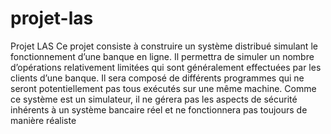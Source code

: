 # projet-las
Projet LAS
Ce projet consiste à construire un système distribué simulant le fonctionnement d’une banque
en ligne.
Il permettra de simuler un nombre d’opérations relativement limitées qui sont généralement
effectuées par les clients d’une banque. Il sera composé de différents programmes qui ne
seront potentiellement pas tous exécutés sur une même machine. Comme ce système est un
simulateur, il ne gérera pas les aspects de sécurité inhérents à un système bancaire réel et
ne fonctionnera pas toujours de manière réaliste
